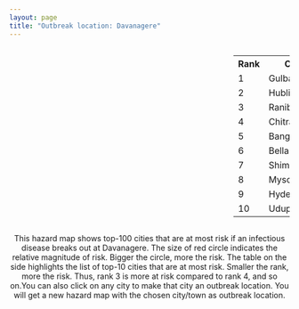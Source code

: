```yaml
---
layout: page
title: "Outbreak location: Davanagere"
---
```

<div style="width: 100%; overflow: auto;">
<div style="width: 75%; float: left;">
<div id="mapid">
<script src="https://buda-magenta.github.io/hazard_map/load_map.js"></script>

<script>
var marker_outbreak = L.marker([14.466127, 75.920636],{"autoPan": true}).addTo(map); marker_outbreak.bindTooltip("Davanagere").openTooltip();

var circle_1 = L.circle([17.166667, 77.083333], {"pane": "markerPane", "color": "red", "fill": true, "fillOpacity": 0.2, "fillRule": "evenodd", "lineCap": "round", "lineJoin": "round", "opacity": 1.0, "radius": 75936, "stroke": true, "weight": 3}).addTo(map);
circle_1.bindTooltip("Gulbarga<br>rank: 1<br>hazard index: 0.075936")
circle_1.bindPopup('<a href="https://buda-magenta.github.io/hazard_map/Gulbarga">Gulbarga</a>')

var circle_2 = L.circle([15.351838, 75.137985], {"pane": "markerPane", "color": "red", "fill": true, "fillOpacity": 0.2, "fillRule": "evenodd", "lineCap": "round", "lineJoin": "round", "opacity": 1.0, "radius": 74180, "stroke": true, "weight": 3}).addTo(map);
circle_2.bindTooltip("Hubli<br>rank: 2<br>hazard index: 0.074181")
circle_2.bindPopup('<a href="https://buda-magenta.github.io/hazard_map/Hubli">Hubli</a>')

var circle_3 = L.circle([14.625888, 75.635724], {"pane": "markerPane", "color": "red", "fill": true, "fillOpacity": 0.2, "fillRule": "evenodd", "lineCap": "round", "lineJoin": "round", "opacity": 1.0, "radius": 43784, "stroke": true, "weight": 3}).addTo(map);
circle_3.bindTooltip("Ranibennur<br>rank: 3<br>hazard index: 0.043785")
circle_3.bindPopup('<a href="https://buda-magenta.github.io/hazard_map/Ranibennur">Ranibennur</a>')

var circle_4 = L.circle([14.226644, 76.400512], {"pane": "markerPane", "color": "red", "fill": true, "fillOpacity": 0.2, "fillRule": "evenodd", "lineCap": "round", "lineJoin": "round", "opacity": 1.0, "radius": 29531, "stroke": true, "weight": 3}).addTo(map);
circle_4.bindTooltip("Chitradurga<br>rank: 4<br>hazard index: 0.029531")
circle_4.bindPopup('<a href="https://buda-magenta.github.io/hazard_map/Chitradurga">Chitradurga</a>')

var circle_5 = L.circle([12.979120, 77.591300], {"pane": "markerPane", "color": "red", "fill": true, "fillOpacity": 0.2, "fillRule": "evenodd", "lineCap": "round", "lineJoin": "round", "opacity": 1.0, "radius": 20482, "stroke": true, "weight": 3}).addTo(map);
circle_5.bindTooltip("Bangalore<br>rank: 5<br>hazard index: 0.020482")
circle_5.bindPopup('<a href="https://buda-magenta.github.io/hazard_map/Bangalore">Bangalore</a>')

var circle_6 = L.circle([15.143395, 76.919388], {"pane": "markerPane", "color": "red", "fill": true, "fillOpacity": 0.2, "fillRule": "evenodd", "lineCap": "round", "lineJoin": "round", "opacity": 1.0, "radius": 12653, "stroke": true, "weight": 3}).addTo(map);
circle_6.bindTooltip("Bellary<br>rank: 6<br>hazard index: 0.012654")
circle_6.bindPopup('<a href="https://buda-magenta.github.io/hazard_map/Bellary">Bellary</a>')

var circle_7 = L.circle([13.932609, 75.574978], {"pane": "markerPane", "color": "red", "fill": true, "fillOpacity": 0.2, "fillRule": "evenodd", "lineCap": "round", "lineJoin": "round", "opacity": 1.0, "radius": 12372, "stroke": true, "weight": 3}).addTo(map);
circle_7.bindTooltip("Shimoga<br>rank: 7<br>hazard index: 0.012372")
circle_7.bindPopup('<a href="https://buda-magenta.github.io/hazard_map/Shimoga">Shimoga</a>')

var circle_8 = L.circle([12.305183, 76.655361], {"pane": "markerPane", "color": "red", "fill": true, "fillOpacity": 0.2, "fillRule": "evenodd", "lineCap": "round", "lineJoin": "round", "opacity": 1.0, "radius": 9464, "stroke": true, "weight": 3}).addTo(map);
circle_8.bindTooltip("Mysore<br>rank: 8<br>hazard index: 0.009465")
circle_8.bindPopup('<a href="https://buda-magenta.github.io/hazard_map/Mysore">Mysore</a>')

var circle_9 = L.circle([17.388786, 78.461065], {"pane": "markerPane", "color": "red", "fill": true, "fillOpacity": 0.2, "fillRule": "evenodd", "lineCap": "round", "lineJoin": "round", "opacity": 1.0, "radius": 9399, "stroke": true, "weight": 3}).addTo(map);
circle_9.bindTooltip("Hyderabad<br>rank: 9<br>hazard index: 0.009399")
circle_9.bindPopup('<a href="https://buda-magenta.github.io/hazard_map/Hyderabad">Hyderabad</a>')

var circle_10 = L.circle([13.341917, 74.747323], {"pane": "markerPane", "color": "red", "fill": true, "fillOpacity": 0.2, "fillRule": "evenodd", "lineCap": "round", "lineJoin": "round", "opacity": 1.0, "radius": 9004, "stroke": true, "weight": 3}).addTo(map);
circle_10.bindTooltip("Udupi<br>rank: 10<br>hazard index: 0.009004")
circle_10.bindPopup('<a href="https://buda-magenta.github.io/hazard_map/Udupi">Udupi</a>')

var circle_11 = L.circle([15.426365, 75.630079], {"pane": "markerPane", "color": "red", "fill": true, "fillOpacity": 0.2, "fillRule": "evenodd", "lineCap": "round", "lineJoin": "round", "opacity": 1.0, "radius": 8674, "stroke": true, "weight": 3}).addTo(map);
circle_11.bindTooltip("Gadag<br>rank: 11<br>hazard index: 0.008675")
circle_11.bindPopup('<a href="https://buda-magenta.github.io/hazard_map/Gadag">Gadag</a>')

var circle_12 = L.circle([15.266493, 76.387230], {"pane": "markerPane", "color": "red", "fill": true, "fillOpacity": 0.2, "fillRule": "evenodd", "lineCap": "round", "lineJoin": "round", "opacity": 1.0, "radius": 7962, "stroke": true, "weight": 3}).addTo(map);
circle_12.bindTooltip("Hospet<br>rank: 12<br>hazard index: 0.007962")
circle_12.bindPopup('<a href="https://buda-magenta.github.io/hazard_map/Hospet">Hospet</a>')

var circle_13 = L.circle([18.793568, 80.815939], {"pane": "markerPane", "color": "red", "fill": true, "fillOpacity": 0.2, "fillRule": "evenodd", "lineCap": "round", "lineJoin": "round", "opacity": 1.0, "radius": 7931, "stroke": true, "weight": 3}).addTo(map);
circle_13.bindTooltip("Bijapur<br>rank: 13<br>hazard index: 0.007931")
circle_13.bindPopup('<a href="https://buda-magenta.github.io/hazard_map/Bijapur">Bijapur</a>')

var circle_14 = L.circle([12.869810, 74.843008], {"pane": "markerPane", "color": "red", "fill": true, "fillOpacity": 0.2, "fillRule": "evenodd", "lineCap": "round", "lineJoin": "round", "opacity": 1.0, "radius": 6114, "stroke": true, "weight": 3}).addTo(map);
circle_14.bindTooltip("Mangalore<br>rank: 14<br>hazard index: 0.006114")
circle_14.bindPopup('<a href="https://buda-magenta.github.io/hazard_map/Mangalore">Mangalore</a>')

var circle_15 = L.circle([17.849907, 75.276320], {"pane": "markerPane", "color": "red", "fill": true, "fillOpacity": 0.2, "fillRule": "evenodd", "lineCap": "round", "lineJoin": "round", "opacity": 1.0, "radius": 6028, "stroke": true, "weight": 3}).addTo(map);
circle_15.bindTooltip("Solapur<br>rank: 15<br>hazard index: 0.006028")
circle_15.bindPopup('<a href="https://buda-magenta.github.io/hazard_map/Solapur">Solapur</a>')

var circle_16 = L.circle([15.631900, 77.275900], {"pane": "markerPane", "color": "red", "fill": true, "fillOpacity": 0.2, "fillRule": "evenodd", "lineCap": "round", "lineJoin": "round", "opacity": 1.0, "radius": 5749, "stroke": true, "weight": 3}).addTo(map);
circle_16.bindTooltip("Adoni<br>rank: 16<br>hazard index: 0.005749")
circle_16.bindPopup('<a href="https://buda-magenta.github.io/hazard_map/Adoni">Adoni</a>')

var circle_17 = L.circle([15.857267, 74.506934], {"pane": "markerPane", "color": "red", "fill": true, "fillOpacity": 0.2, "fillRule": "evenodd", "lineCap": "round", "lineJoin": "round", "opacity": 1.0, "radius": 5039, "stroke": true, "weight": 3}).addTo(map);
circle_17.bindTooltip("Belgaum<br>rank: 17<br>hazard index: 0.005039")
circle_17.bindPopup('<a href="https://buda-magenta.github.io/hazard_map/Belgaum">Belgaum</a>')

var circle_18 = L.circle([16.185317, 75.696792], {"pane": "markerPane", "color": "red", "fill": true, "fillOpacity": 0.2, "fillRule": "evenodd", "lineCap": "round", "lineJoin": "round", "opacity": 1.0, "radius": 4948, "stroke": true, "weight": 3}).addTo(map);
circle_18.bindTooltip("Bagalkot<br>rank: 18<br>hazard index: 0.004949")
circle_18.bindPopup('<a href="https://buda-magenta.github.io/hazard_map/Bagalkot">Bagalkot</a>')

var circle_19 = L.circle([13.007082, 76.099270], {"pane": "markerPane", "color": "red", "fill": true, "fillOpacity": 0.2, "fillRule": "evenodd", "lineCap": "round", "lineJoin": "round", "opacity": 1.0, "radius": 4237, "stroke": true, "weight": 3}).addTo(map);
circle_19.bindTooltip("Hassan<br>rank: 19<br>hazard index: 0.004238")
circle_19.bindPopup('<a href="https://buda-magenta.github.io/hazard_map/Hassan">Hassan</a>')

var circle_20 = L.circle([13.318014, 75.773874], {"pane": "markerPane", "color": "red", "fill": true, "fillOpacity": 0.2, "fillRule": "evenodd", "lineCap": "round", "lineJoin": "round", "opacity": 1.0, "radius": 4227, "stroke": true, "weight": 3}).addTo(map);
circle_20.bindTooltip("Chikmagalur<br>rank: 20<br>hazard index: 0.004228")
circle_20.bindPopup('<a href="https://buda-magenta.github.io/hazard_map/Chikmagalur">Chikmagalur</a>')

var circle_21 = L.circle([15.119651, 77.455290], {"pane": "markerPane", "color": "red", "fill": true, "fillOpacity": 0.2, "fillRule": "evenodd", "lineCap": "round", "lineJoin": "round", "opacity": 1.0, "radius": 4213, "stroke": true, "weight": 3}).addTo(map);
circle_21.bindTooltip("Guntakal<br>rank: 21<br>hazard index: 0.004213")
circle_21.bindPopup('<a href="https://buda-magenta.github.io/hazard_map/Guntakal">Guntakal</a>')

var circle_22 = L.circle([13.340077, 77.100621], {"pane": "markerPane", "color": "red", "fill": true, "fillOpacity": 0.2, "fillRule": "evenodd", "lineCap": "round", "lineJoin": "round", "opacity": 1.0, "radius": 3822, "stroke": true, "weight": 3}).addTo(map);
circle_22.bindTooltip("Tumkur<br>rank: 22<br>hazard index: 0.003823")
circle_22.bindPopup('<a href="https://buda-magenta.github.io/hazard_map/Tumkur">Tumkur</a>')

var circle_23 = L.circle([15.431506, 76.532774], {"pane": "markerPane", "color": "red", "fill": true, "fillOpacity": 0.2, "fillRule": "evenodd", "lineCap": "round", "lineJoin": "round", "opacity": 1.0, "radius": 3026, "stroke": true, "weight": 3}).addTo(map);
circle_23.bindTooltip("Gangawati<br>rank: 23<br>hazard index: 0.003027")
circle_23.bindPopup('<a href="https://buda-magenta.github.io/hazard_map/Gangawati">Gangawati</a>')

var circle_24 = L.circle([16.850253, 74.594888], {"pane": "markerPane", "color": "red", "fill": true, "fillOpacity": 0.2, "fillRule": "evenodd", "lineCap": "round", "lineJoin": "round", "opacity": 1.0, "radius": 3023, "stroke": true, "weight": 3}).addTo(map);
circle_24.bindTooltip("Sangli<br>rank: 24<br>hazard index: 0.003023")
circle_24.bindPopup('<a href="https://buda-magenta.github.io/hazard_map/Sangli">Sangli</a>')

var circle_25 = L.circle([15.398403, 73.812918], {"pane": "markerPane", "color": "red", "fill": true, "fillOpacity": 0.2, "fillRule": "evenodd", "lineCap": "round", "lineJoin": "round", "opacity": 1.0, "radius": 2442, "stroke": true, "weight": 3}).addTo(map);
circle_25.bindTooltip("Vasco Da Gama<br>rank: 25<br>hazard index: 0.002442")
circle_25.bindPopup('<a href="https://buda-magenta.github.io/hazard_map/Vasco_Da_Gama">Vasco Da Gama</a>')

var circle_26 = L.circle([18.351469, 76.755121], {"pane": "markerPane", "color": "red", "fill": true, "fillOpacity": 0.2, "fillRule": "evenodd", "lineCap": "round", "lineJoin": "round", "opacity": 1.0, "radius": 2109, "stroke": true, "weight": 3}).addTo(map);
circle_26.bindTooltip("Latur<br>rank: 26<br>hazard index: 0.002109")
circle_26.bindPopup('<a href="https://buda-magenta.github.io/hazard_map/Latur">Latur</a>')

var circle_27 = L.circle([16.702841, 74.240533], {"pane": "markerPane", "color": "red", "fill": true, "fillOpacity": 0.2, "fillRule": "evenodd", "lineCap": "round", "lineJoin": "round", "opacity": 1.0, "radius": 2099, "stroke": true, "weight": 3}).addTo(map);
circle_27.bindTooltip("Kolhapur<br>rank: 27<br>hazard index: 0.002100")
circle_27.bindPopup('<a href="https://buda-magenta.github.io/hazard_map/Kolhapur">Kolhapur</a>')

var circle_28 = L.circle([14.654623, 77.556260], {"pane": "markerPane", "color": "red", "fill": true, "fillOpacity": 0.2, "fillRule": "evenodd", "lineCap": "round", "lineJoin": "round", "opacity": 1.0, "radius": 1971, "stroke": true, "weight": 3}).addTo(map);
circle_28.bindTooltip("Anantapur<br>rank: 28<br>hazard index: 0.001972")
circle_28.bindPopup('<a href="https://buda-magenta.github.io/hazard_map/Anantapur">Anantapur</a>')

var circle_29 = L.circle([19.075990, 72.877393], {"pane": "markerPane", "color": "red", "fill": true, "fillOpacity": 0.2, "fillRule": "evenodd", "lineCap": "round", "lineJoin": "round", "opacity": 1.0, "radius": 1736, "stroke": true, "weight": 3}).addTo(map);
circle_29.bindTooltip("Mumbai<br>rank: 29<br>hazard index: 0.001736")
circle_29.bindPopup('<a href="https://buda-magenta.github.io/hazard_map/Mumbai">Mumbai</a>')

var circle_30 = L.circle([13.826383, 77.493772], {"pane": "markerPane", "color": "red", "fill": true, "fillOpacity": 0.2, "fillRule": "evenodd", "lineCap": "round", "lineJoin": "round", "opacity": 1.0, "radius": 1297, "stroke": true, "weight": 3}).addTo(map);
circle_30.bindTooltip("Hindupur<br>rank: 30<br>hazard index: 0.001298")
circle_30.bindPopup('<a href="https://buda-magenta.github.io/hazard_map/Hindupur">Hindupur</a>')

var circle_31 = L.circle([14.422347, 77.720069], {"pane": "markerPane", "color": "red", "fill": true, "fillOpacity": 0.2, "fillRule": "evenodd", "lineCap": "round", "lineJoin": "round", "opacity": 1.0, "radius": 1134, "stroke": true, "weight": 3}).addTo(map);
circle_31.bindTooltip("Dharmavaram<br>rank: 31<br>hazard index: 0.001135")
circle_31.bindPopup('<a href="https://buda-magenta.github.io/hazard_map/Dharmavaram">Dharmavaram</a>')

var circle_32 = L.circle([16.695935, 74.455575], {"pane": "markerPane", "color": "red", "fill": true, "fillOpacity": 0.2, "fillRule": "evenodd", "lineCap": "round", "lineJoin": "round", "opacity": 1.0, "radius": 1024, "stroke": true, "weight": 3}).addTo(map);
circle_32.bindTooltip("Ichalkaranji<br>rank: 32<br>hazard index: 0.001024")
circle_32.bindPopup('<a href="https://buda-magenta.github.io/hazard_map/Ichalkaranji">Ichalkaranji</a>')

var circle_33 = L.circle([17.980609, 79.598212], {"pane": "markerPane", "color": "red", "fill": true, "fillOpacity": 0.2, "fillRule": "evenodd", "lineCap": "round", "lineJoin": "round", "opacity": 1.0, "radius": 497, "stroke": true, "weight": 3}).addTo(map);
circle_33.bindTooltip("Warangal<br>rank: 33<br>hazard index: 0.000497")
circle_33.bindPopup('<a href="https://buda-magenta.github.io/hazard_map/Warangal">Warangal</a>')

var circle_34 = L.circle([18.169844, 76.117963], {"pane": "markerPane", "color": "red", "fill": true, "fillOpacity": 0.2, "fillRule": "evenodd", "lineCap": "round", "lineJoin": "round", "opacity": 1.0, "radius": 432, "stroke": true, "weight": 3}).addTo(map);
circle_34.bindTooltip("Osmanabad<br>rank: 34<br>hazard index: 0.000432")
circle_34.bindPopup('<a href="https://buda-magenta.github.io/hazard_map/Osmanabad">Osmanabad</a>')

var circle_35 = L.circle([13.083694, 80.270186], {"pane": "markerPane", "color": "red", "fill": true, "fillOpacity": 0.2, "fillRule": "evenodd", "lineCap": "round", "lineJoin": "round", "opacity": 1.0, "radius": 429, "stroke": true, "weight": 3}).addTo(map);
circle_35.bindTooltip("Chennai<br>rank: 35<br>hazard index: 0.000430")
circle_35.bindPopup('<a href="https://buda-magenta.github.io/hazard_map/Chennai">Chennai</a>')

var circle_36 = L.circle([28.651718, 77.221939], {"pane": "markerPane", "color": "red", "fill": true, "fillOpacity": 0.2, "fillRule": "evenodd", "lineCap": "round", "lineJoin": "round", "opacity": 1.0, "radius": 418, "stroke": true, "weight": 3}).addTo(map);
circle_36.bindTooltip("Delhi<br>rank: 36<br>hazard index: 0.000418")
circle_36.bindPopup('<a href="https://buda-magenta.github.io/hazard_map/Delhi">Delhi</a>')

var circle_37 = L.circle([18.521428, 73.854454], {"pane": "markerPane", "color": "red", "fill": true, "fillOpacity": 0.2, "fillRule": "evenodd", "lineCap": "round", "lineJoin": "round", "opacity": 1.0, "radius": 415, "stroke": true, "weight": 3}).addTo(map);
circle_37.bindTooltip("Pune<br>rank: 37<br>hazard index: 0.000416")
circle_37.bindPopup('<a href="https://buda-magenta.github.io/hazard_map/Pune">Pune</a>')

var circle_38 = L.circle([20.166670, 79.172114], {"pane": "markerPane", "color": "red", "fill": true, "fillOpacity": 0.2, "fillRule": "evenodd", "lineCap": "round", "lineJoin": "round", "opacity": 1.0, "radius": 353, "stroke": true, "weight": 3}).addTo(map);
circle_38.bindTooltip("Bhadravati<br>rank: 38<br>hazard index: 0.000353")
circle_38.bindPopup('<a href="https://buda-magenta.github.io/hazard_map/Bhadravati">Bhadravati</a>')

var circle_39 = L.circle([11.664300, 78.146000], {"pane": "markerPane", "color": "red", "fill": true, "fillOpacity": 0.2, "fillRule": "evenodd", "lineCap": "round", "lineJoin": "round", "opacity": 1.0, "radius": 322, "stroke": true, "weight": 3}).addTo(map);
circle_39.bindTooltip("Salem<br>rank: 39<br>hazard index: 0.000323")
circle_39.bindPopup('<a href="https://buda-magenta.github.io/hazard_map/Salem">Salem</a>')

var circle_40 = L.circle([17.910400, 77.519900], {"pane": "markerPane", "color": "red", "fill": true, "fillOpacity": 0.2, "fillRule": "evenodd", "lineCap": "round", "lineJoin": "round", "opacity": 1.0, "radius": 317, "stroke": true, "weight": 3}).addTo(map);
circle_40.bindTooltip("Bidar<br>rank: 40<br>hazard index: 0.000318")
circle_40.bindPopup('<a href="https://buda-magenta.github.io/hazard_map/Bidar">Bidar</a>')

var circle_41 = L.circle([18.182992, 75.743925], {"pane": "markerPane", "color": "red", "fill": true, "fillOpacity": 0.2, "fillRule": "evenodd", "lineCap": "round", "lineJoin": "round", "opacity": 1.0, "radius": 298, "stroke": true, "weight": 3}).addTo(map);
circle_41.bindTooltip("Barshi<br>rank: 41<br>hazard index: 0.000298")
circle_41.bindPopup('<a href="https://buda-magenta.github.io/hazard_map/Barshi">Barshi</a>')

var circle_42 = L.circle([14.475294, 78.821686], {"pane": "markerPane", "color": "red", "fill": true, "fillOpacity": 0.2, "fillRule": "evenodd", "lineCap": "round", "lineJoin": "round", "opacity": 1.0, "radius": 291, "stroke": true, "weight": 3}).addTo(map);
circle_42.bindTooltip("Kadapa<br>rank: 42<br>hazard index: 0.000291")
circle_42.bindPopup('<a href="https://buda-magenta.github.io/hazard_map/Kadapa">Kadapa</a>')

var circle_43 = L.circle([11.258608, 75.778874], {"pane": "markerPane", "color": "red", "fill": true, "fillOpacity": 0.2, "fillRule": "evenodd", "lineCap": "round", "lineJoin": "round", "opacity": 1.0, "radius": 277, "stroke": true, "weight": 3}).addTo(map);
circle_43.bindTooltip("Kozhikode<br>rank: 43<br>hazard index: 0.000278")
circle_43.bindPopup('<a href="https://buda-magenta.github.io/hazard_map/Kozhikode">Kozhikode</a>')

var circle_44 = L.circle([16.083333, 77.166667], {"pane": "markerPane", "color": "red", "fill": true, "fillOpacity": 0.2, "fillRule": "evenodd", "lineCap": "round", "lineJoin": "round", "opacity": 1.0, "radius": 265, "stroke": true, "weight": 3}).addTo(map);
circle_44.bindTooltip("Raichur<br>rank: 44<br>hazard index: 0.000266")
circle_44.bindPopup('<a href="https://buda-magenta.github.io/hazard_map/Raichur">Raichur</a>')

var circle_45 = L.circle([12.955100, 78.269900], {"pane": "markerPane", "color": "red", "fill": true, "fillOpacity": 0.2, "fillRule": "evenodd", "lineCap": "round", "lineJoin": "round", "opacity": 1.0, "radius": 260, "stroke": true, "weight": 3}).addTo(map);
circle_45.bindTooltip("Robertson Pet<br>rank: 45<br>hazard index: 0.000260")
circle_45.bindPopup('<a href="https://buda-magenta.github.io/hazard_map/Robertson_Pet">Robertson Pet</a>')

var circle_46 = L.circle([16.743454, 77.992319], {"pane": "markerPane", "color": "red", "fill": true, "fillOpacity": 0.2, "fillRule": "evenodd", "lineCap": "round", "lineJoin": "round", "opacity": 1.0, "radius": 250, "stroke": true, "weight": 3}).addTo(map);
circle_46.bindTooltip("Mahbubnagar<br>rank: 46<br>hazard index: 0.000251")
circle_46.bindPopup('<a href="https://buda-magenta.github.io/hazard_map/Mahbubnagar">Mahbubnagar</a>')

var circle_47 = L.circle([19.194329, 72.970178], {"pane": "markerPane", "color": "red", "fill": true, "fillOpacity": 0.2, "fillRule": "evenodd", "lineCap": "round", "lineJoin": "round", "opacity": 1.0, "radius": 240, "stroke": true, "weight": 3}).addTo(map);
circle_47.bindTooltip("Thane<br>rank: 47<br>hazard index: 0.000241")
circle_47.bindPopup('<a href="https://buda-magenta.github.io/hazard_map/Thane">Thane</a>')

var circle_48 = L.circle([15.830925, 78.042537], {"pane": "markerPane", "color": "red", "fill": true, "fillOpacity": 0.2, "fillRule": "evenodd", "lineCap": "round", "lineJoin": "round", "opacity": 1.0, "radius": 232, "stroke": true, "weight": 3}).addTo(map);
circle_48.bindTooltip("Kurnool<br>rank: 48<br>hazard index: 0.000232")
circle_48.bindPopup('<a href="https://buda-magenta.github.io/hazard_map/Kurnool">Kurnool</a>')

var circle_49 = L.circle([22.541418, 88.357691], {"pane": "markerPane", "color": "red", "fill": true, "fillOpacity": 0.2, "fillRule": "evenodd", "lineCap": "round", "lineJoin": "round", "opacity": 1.0, "radius": 207, "stroke": true, "weight": 3}).addTo(map);
circle_49.bindTooltip("Kolkata<br>rank: 49<br>hazard index: 0.000208")
circle_49.bindPopup('<a href="https://buda-magenta.github.io/hazard_map/Kolkata">Kolkata</a>')

var circle_50 = L.circle([8.576971, 77.050125], {"pane": "markerPane", "color": "red", "fill": true, "fillOpacity": 0.2, "fillRule": "evenodd", "lineCap": "round", "lineJoin": "round", "opacity": 1.0, "radius": 206, "stroke": true, "weight": 3}).addTo(map);
circle_50.bindTooltip("Thiruvananthapuram<br>rank: 50<br>hazard index: 0.000207")
circle_50.bindPopup('<a href="https://buda-magenta.github.io/hazard_map/Thiruvananthapuram">Thiruvananthapuram</a>')

var circle_51 = L.circle([21.170200, 72.831100], {"pane": "markerPane", "color": "red", "fill": true, "fillOpacity": 0.2, "fillRule": "evenodd", "lineCap": "round", "lineJoin": "round", "opacity": 1.0, "radius": 193, "stroke": true, "weight": 3}).addTo(map);
circle_51.bindTooltip("Surat<br>rank: 51<br>hazard index: 0.000193")
circle_51.bindPopup('<a href="https://buda-magenta.github.io/hazard_map/Surat">Surat</a>')

var circle_52 = L.circle([23.021624, 72.579707], {"pane": "markerPane", "color": "red", "fill": true, "fillOpacity": 0.2, "fillRule": "evenodd", "lineCap": "round", "lineJoin": "round", "opacity": 1.0, "radius": 181, "stroke": true, "weight": 3}).addTo(map);
circle_52.bindTooltip("Ahmedabad<br>rank: 52<br>hazard index: 0.000181")
circle_52.bindPopup('<a href="https://buda-magenta.github.io/hazard_map/Ahmedabad">Ahmedabad</a>')

var circle_53 = L.circle([12.732884, 77.830948], {"pane": "markerPane", "color": "red", "fill": true, "fillOpacity": 0.2, "fillRule": "evenodd", "lineCap": "round", "lineJoin": "round", "opacity": 1.0, "radius": 174, "stroke": true, "weight": 3}).addTo(map);
circle_53.bindTooltip("Hosur<br>rank: 53<br>hazard index: 0.000175")
circle_53.bindPopup('<a href="https://buda-magenta.github.io/hazard_map/Hosur">Hosur</a>')

var circle_54 = L.circle([16.508759, 80.618510], {"pane": "markerPane", "color": "red", "fill": true, "fillOpacity": 0.2, "fillRule": "evenodd", "lineCap": "round", "lineJoin": "round", "opacity": 1.0, "radius": 166, "stroke": true, "weight": 3}).addTo(map);
circle_54.bindTooltip("Vijayawada<br>rank: 54<br>hazard index: 0.000167")
circle_54.bindPopup('<a href="https://buda-magenta.github.io/hazard_map/Vijayawada">Vijayawada</a>')

var circle_55 = L.circle([18.437436, 77.110521], {"pane": "markerPane", "color": "red", "fill": true, "fillOpacity": 0.2, "fillRule": "evenodd", "lineCap": "round", "lineJoin": "round", "opacity": 1.0, "radius": 163, "stroke": true, "weight": 3}).addTo(map);
circle_55.bindTooltip("Udgir<br>rank: 55<br>hazard index: 0.000164")
circle_55.bindPopup('<a href="https://buda-magenta.github.io/hazard_map/Udgir">Udgir</a>')

var circle_56 = L.circle([19.087076, 82.023572], {"pane": "markerPane", "color": "red", "fill": true, "fillOpacity": 0.2, "fillRule": "evenodd", "lineCap": "round", "lineJoin": "round", "opacity": 1.0, "radius": 159, "stroke": true, "weight": 3}).addTo(map);
circle_56.bindTooltip("Jagdalpur<br>rank: 56<br>hazard index: 0.000159")
circle_56.bindPopup('<a href="https://buda-magenta.github.io/hazard_map/Jagdalpur">Jagdalpur</a>')

var circle_57 = L.circle([26.055318, 82.993139], {"pane": "markerPane", "color": "red", "fill": true, "fillOpacity": 0.2, "fillRule": "evenodd", "lineCap": "round", "lineJoin": "round", "opacity": 1.0, "radius": 157, "stroke": true, "weight": 3}).addTo(map);
circle_57.bindTooltip("Nizamabad<br>rank: 57<br>hazard index: 0.000157")
circle_57.bindPopup('<a href="https://buda-magenta.github.io/hazard_map/Nizamabad">Nizamabad</a>')

var circle_58 = L.circle([11.876225, 75.373804], {"pane": "markerPane", "color": "red", "fill": true, "fillOpacity": 0.2, "fillRule": "evenodd", "lineCap": "round", "lineJoin": "round", "opacity": 1.0, "radius": 143, "stroke": true, "weight": 3}).addTo(map);
circle_58.bindTooltip("Kannur<br>rank: 58<br>hazard index: 0.000144")
circle_58.bindPopup('<a href="https://buda-magenta.github.io/hazard_map/Kannur">Kannur</a>')

var circle_59 = L.circle([12.523889, 76.896196], {"pane": "markerPane", "color": "red", "fill": true, "fillOpacity": 0.2, "fillRule": "evenodd", "lineCap": "round", "lineJoin": "round", "opacity": 1.0, "radius": 143, "stroke": true, "weight": 3}).addTo(map);
circle_59.bindTooltip("Mandya<br>rank: 59<br>hazard index: 0.000143")
circle_59.bindPopup('<a href="https://buda-magenta.github.io/hazard_map/Mandya">Mandya</a>')

var circle_60 = L.circle([13.137000, 78.133961], {"pane": "markerPane", "color": "red", "fill": true, "fillOpacity": 0.2, "fillRule": "evenodd", "lineCap": "round", "lineJoin": "round", "opacity": 1.0, "radius": 134, "stroke": true, "weight": 3}).addTo(map);
circle_60.bindTooltip("Kolar<br>rank: 60<br>hazard index: 0.000134")
circle_60.bindPopup('<a href="https://buda-magenta.github.io/hazard_map/Kolar">Kolar</a>')

var circle_61 = L.circle([14.906956, 78.009707], {"pane": "markerPane", "color": "red", "fill": true, "fillOpacity": 0.2, "fillRule": "evenodd", "lineCap": "round", "lineJoin": "round", "opacity": 1.0, "radius": 132, "stroke": true, "weight": 3}).addTo(map);
circle_61.bindTooltip("Tadipatri<br>rank: 61<br>hazard index: 0.000132")
circle_61.bindPopup('<a href="https://buda-magenta.github.io/hazard_map/Tadipatri">Tadipatri</a>')

var circle_62 = L.circle([17.723128, 83.301284], {"pane": "markerPane", "color": "red", "fill": true, "fillOpacity": 0.2, "fillRule": "evenodd", "lineCap": "round", "lineJoin": "round", "opacity": 1.0, "radius": 128, "stroke": true, "weight": 3}).addTo(map);
circle_62.bindTooltip("Visakhapatnam<br>rank: 62<br>hazard index: 0.000129")
circle_62.bindPopup('<a href="https://buda-magenta.github.io/hazard_map/Visakhapatnam">Visakhapatnam</a>')

var circle_63 = L.circle([19.169335, 77.311013], {"pane": "markerPane", "color": "red", "fill": true, "fillOpacity": 0.2, "fillRule": "evenodd", "lineCap": "round", "lineJoin": "round", "opacity": 1.0, "radius": 117, "stroke": true, "weight": 3}).addTo(map);
circle_63.bindTooltip("Nanded Waghala<br>rank: 63<br>hazard index: 0.000118")
circle_63.bindPopup('<a href="https://buda-magenta.github.io/hazard_map/Nanded_Waghala">Nanded Waghala</a>')

var circle_64 = L.circle([13.631637, 79.423171], {"pane": "markerPane", "color": "red", "fill": true, "fillOpacity": 0.2, "fillRule": "evenodd", "lineCap": "round", "lineJoin": "round", "opacity": 1.0, "radius": 116, "stroke": true, "weight": 3}).addTo(map);
circle_64.bindTooltip("Tirupati<br>rank: 64<br>hazard index: 0.000117")
circle_64.bindPopup('<a href="https://buda-magenta.github.io/hazard_map/Tirupati">Tirupati</a>')

var circle_65 = L.circle([18.761516, 79.478785], {"pane": "markerPane", "color": "red", "fill": true, "fillOpacity": 0.2, "fillRule": "evenodd", "lineCap": "round", "lineJoin": "round", "opacity": 1.0, "radius": 114, "stroke": true, "weight": 3}).addTo(map);
circle_65.bindTooltip("Ramagundam<br>rank: 65<br>hazard index: 0.000114")
circle_65.bindPopup('<a href="https://buda-magenta.github.io/hazard_map/Ramagundam">Ramagundam</a>')

var circle_66 = L.circle([11.001812, 76.962843], {"pane": "markerPane", "color": "red", "fill": true, "fillOpacity": 0.2, "fillRule": "evenodd", "lineCap": "round", "lineJoin": "round", "opacity": 1.0, "radius": 113, "stroke": true, "weight": 3}).addTo(map);
circle_66.bindTooltip("Coimbatore<br>rank: 66<br>hazard index: 0.000113")
circle_66.bindPopup('<a href="https://buda-magenta.github.io/hazard_map/Coimbatore">Coimbatore</a>')

var circle_67 = L.circle([18.627929, 73.800983], {"pane": "markerPane", "color": "red", "fill": true, "fillOpacity": 0.2, "fillRule": "evenodd", "lineCap": "round", "lineJoin": "round", "opacity": 1.0, "radius": 108, "stroke": true, "weight": 3}).addTo(map);
circle_67.bindTooltip("Pimpri Chinchwad<br>rank: 67<br>hazard index: 0.000108")
circle_67.bindPopup('<a href="https://buda-magenta.github.io/hazard_map/Pimpri_Chinchwad">Pimpri Chinchwad</a>')

var circle_68 = L.circle([16.291519, 80.454159], {"pane": "markerPane", "color": "red", "fill": true, "fillOpacity": 0.2, "fillRule": "evenodd", "lineCap": "round", "lineJoin": "round", "opacity": 1.0, "radius": 107, "stroke": true, "weight": 3}).addTo(map);
circle_68.bindTooltip("Guntur<br>rank: 68<br>hazard index: 0.000108")
circle_68.bindPopup('<a href="https://buda-magenta.github.io/hazard_map/Guntur">Guntur</a>')

var circle_69 = L.circle([10.525626, 76.213254], {"pane": "markerPane", "color": "red", "fill": true, "fillOpacity": 0.2, "fillRule": "evenodd", "lineCap": "round", "lineJoin": "round", "opacity": 1.0, "radius": 106, "stroke": true, "weight": 3}).addTo(map);
circle_69.bindTooltip("Thrissur<br>rank: 69<br>hazard index: 0.000107")
circle_69.bindPopup('<a href="https://buda-magenta.github.io/hazard_map/Thrissur">Thrissur</a>')

var circle_70 = L.circle([9.931308, 76.267414], {"pane": "markerPane", "color": "red", "fill": true, "fillOpacity": 0.2, "fillRule": "evenodd", "lineCap": "round", "lineJoin": "round", "opacity": 1.0, "radius": 95, "stroke": true, "weight": 3}).addTo(map);
circle_70.bindTooltip("Kochi<br>rank: 70<br>hazard index: 0.000096")
circle_70.bindPopup('<a href="https://buda-magenta.github.io/hazard_map/Kochi">Kochi</a>')

var circle_71 = L.circle([8.887951, 76.595501], {"pane": "markerPane", "color": "red", "fill": true, "fillOpacity": 0.2, "fillRule": "evenodd", "lineCap": "round", "lineJoin": "round", "opacity": 1.0, "radius": 95, "stroke": true, "weight": 3}).addTo(map);
circle_71.bindTooltip("Kollam<br>rank: 71<br>hazard index: 0.000096")
circle_71.bindPopup('<a href="https://buda-magenta.github.io/hazard_map/Kollam">Kollam</a>')

var circle_72 = L.circle([15.475377, 78.478558], {"pane": "markerPane", "color": "red", "fill": true, "fillOpacity": 0.2, "fillRule": "evenodd", "lineCap": "round", "lineJoin": "round", "opacity": 1.0, "radius": 94, "stroke": true, "weight": 3}).addTo(map);
circle_72.bindTooltip("Nandyal<br>rank: 72<br>hazard index: 0.000094")
circle_72.bindPopup('<a href="https://buda-magenta.github.io/hazard_map/Nandyal">Nandyal</a>')

var circle_73 = L.circle([20.266777, 85.843559], {"pane": "markerPane", "color": "red", "fill": true, "fillOpacity": 0.2, "fillRule": "evenodd", "lineCap": "round", "lineJoin": "round", "opacity": 1.0, "radius": 81, "stroke": true, "weight": 3}).addTo(map);
circle_73.bindTooltip("Bhubaneswar<br>rank: 73<br>hazard index: 0.000082")
circle_73.bindPopup('<a href="https://buda-magenta.github.io/hazard_map/Bhubaneswar">Bhubaneswar</a>')

var circle_74 = L.circle([22.297314, 73.194257], {"pane": "markerPane", "color": "red", "fill": true, "fillOpacity": 0.2, "fillRule": "evenodd", "lineCap": "round", "lineJoin": "round", "opacity": 1.0, "radius": 72, "stroke": true, "weight": 3}).addTo(map);
circle_74.bindTooltip("Vadodara<br>rank: 74<br>hazard index: 0.000072")
circle_74.bindPopup('<a href="https://buda-magenta.github.io/hazard_map/Vadodara">Vadodara</a>')

var circle_75 = L.circle([14.752266, 78.548552], {"pane": "markerPane", "color": "red", "fill": true, "fillOpacity": 0.2, "fillRule": "evenodd", "lineCap": "round", "lineJoin": "round", "opacity": 1.0, "radius": 69, "stroke": true, "weight": 3}).addTo(map);
circle_75.bindTooltip("Proddatur<br>rank: 75<br>hazard index: 0.000069")
circle_75.bindPopup('<a href="https://buda-magenta.github.io/hazard_map/Proddatur">Proddatur</a>')

var circle_76 = L.circle([25.531031, 78.652689], {"pane": "markerPane", "color": "red", "fill": true, "fillOpacity": 0.2, "fillRule": "evenodd", "lineCap": "round", "lineJoin": "round", "opacity": 1.0, "radius": 59, "stroke": true, "weight": 3}).addTo(map);
circle_76.bindTooltip("Jhansi<br>rank: 76<br>hazard index: 0.000060")
circle_76.bindPopup('<a href="https://buda-magenta.github.io/hazard_map/Jhansi">Jhansi</a>')

var circle_77 = L.circle([18.434644, 79.132265], {"pane": "markerPane", "color": "red", "fill": true, "fillOpacity": 0.2, "fillRule": "evenodd", "lineCap": "round", "lineJoin": "round", "opacity": 1.0, "radius": 59, "stroke": true, "weight": 3}).addTo(map);
circle_77.bindTooltip("Karimnagar<br>rank: 77<br>hazard index: 0.000060")
circle_77.bindPopup('<a href="https://buda-magenta.github.io/hazard_map/Karimnagar">Karimnagar</a>')

var circle_78 = L.circle([20.843512, 75.525927], {"pane": "markerPane", "color": "red", "fill": true, "fillOpacity": 0.2, "fillRule": "evenodd", "lineCap": "round", "lineJoin": "round", "opacity": 1.0, "radius": 56, "stroke": true, "weight": 3}).addTo(map);
circle_78.bindTooltip("Jalgaon<br>rank: 78<br>hazard index: 0.000056")
circle_78.bindPopup('<a href="https://buda-magenta.github.io/hazard_map/Jalgaon">Jalgaon</a>')

var circle_79 = L.circle([21.149813, 79.082056], {"pane": "markerPane", "color": "red", "fill": true, "fillOpacity": 0.2, "fillRule": "evenodd", "lineCap": "round", "lineJoin": "round", "opacity": 1.0, "radius": 54, "stroke": true, "weight": 3}).addTo(map);
circle_79.bindTooltip("Nagpur<br>rank: 79<br>hazard index: 0.000054")
circle_79.bindPopup('<a href="https://buda-magenta.github.io/hazard_map/Nagpur">Nagpur</a>')

var circle_80 = L.circle([19.439885, 72.880383], {"pane": "markerPane", "color": "red", "fill": true, "fillOpacity": 0.2, "fillRule": "evenodd", "lineCap": "round", "lineJoin": "round", "opacity": 1.0, "radius": 52, "stroke": true, "weight": 3}).addTo(map);
circle_80.bindTooltip("Vasai<br>rank: 80<br>hazard index: 0.000053")
circle_80.bindPopup('<a href="https://buda-magenta.github.io/hazard_map/Vasai">Vasai</a>')

var circle_81 = L.circle([9.926115, 78.114098], {"pane": "markerPane", "color": "red", "fill": true, "fillOpacity": 0.2, "fillRule": "evenodd", "lineCap": "round", "lineJoin": "round", "opacity": 1.0, "radius": 52, "stroke": true, "weight": 3}).addTo(map);
circle_81.bindTooltip("Madurai<br>rank: 81<br>hazard index: 0.000053")
circle_81.bindPopup('<a href="https://buda-magenta.github.io/hazard_map/Madurai">Madurai</a>')

var circle_82 = L.circle([16.857964, 79.217494], {"pane": "markerPane", "color": "red", "fill": true, "fillOpacity": 0.2, "fillRule": "evenodd", "lineCap": "round", "lineJoin": "round", "opacity": 1.0, "radius": 50, "stroke": true, "weight": 3}).addTo(map);
circle_82.bindTooltip("Nalgonda<br>rank: 82<br>hazard index: 0.000051")
circle_82.bindPopup('<a href="https://buda-magenta.github.io/hazard_map/Nalgonda">Nalgonda</a>')

var circle_83 = L.circle([11.369204, 77.676627], {"pane": "markerPane", "color": "red", "fill": true, "fillOpacity": 0.2, "fillRule": "evenodd", "lineCap": "round", "lineJoin": "round", "opacity": 1.0, "radius": 50, "stroke": true, "weight": 3}).addTo(map);
circle_83.bindTooltip("Erode<br>rank: 83<br>hazard index: 0.000051")
circle_83.bindPopup('<a href="https://buda-magenta.github.io/hazard_map/Erode">Erode</a>')

var circle_84 = L.circle([19.290314, 76.602903], {"pane": "markerPane", "color": "red", "fill": true, "fillOpacity": 0.2, "fillRule": "evenodd", "lineCap": "round", "lineJoin": "round", "opacity": 1.0, "radius": 49, "stroke": true, "weight": 3}).addTo(map);
circle_84.bindTooltip("Parbhani<br>rank: 84<br>hazard index: 0.000050")
circle_84.bindPopup('<a href="https://buda-magenta.github.io/hazard_map/Parbhani">Parbhani</a>')

var circle_85 = L.circle([26.838100, 80.934600], {"pane": "markerPane", "color": "red", "fill": true, "fillOpacity": 0.2, "fillRule": "evenodd", "lineCap": "round", "lineJoin": "round", "opacity": 1.0, "radius": 49, "stroke": true, "weight": 3}).addTo(map);
circle_85.bindTooltip("Lucknow<br>rank: 85<br>hazard index: 0.000049")
circle_85.bindPopup('<a href="https://buda-magenta.github.io/hazard_map/Lucknow">Lucknow</a>')

var circle_86 = L.circle([26.915458, 75.818982], {"pane": "markerPane", "color": "red", "fill": true, "fillOpacity": 0.2, "fillRule": "evenodd", "lineCap": "round", "lineJoin": "round", "opacity": 1.0, "radius": 47, "stroke": true, "weight": 3}).addTo(map);
circle_86.bindTooltip("Jaipur<br>rank: 86<br>hazard index: 0.000048")
circle_86.bindPopup('<a href="https://buda-magenta.github.io/hazard_map/Jaipur">Jaipur</a>')

var circle_87 = L.circle([13.160105, 79.155551], {"pane": "markerPane", "color": "red", "fill": true, "fillOpacity": 0.2, "fillRule": "evenodd", "lineCap": "round", "lineJoin": "round", "opacity": 1.0, "radius": 45, "stroke": true, "weight": 3}).addTo(map);
circle_87.bindTooltip("Chittoor<br>rank: 87<br>hazard index: 0.000046")
circle_87.bindPopup('<a href="https://buda-magenta.github.io/hazard_map/Chittoor">Chittoor</a>')

var circle_88 = L.circle([26.180598, 91.753943], {"pane": "markerPane", "color": "red", "fill": true, "fillOpacity": 0.2, "fillRule": "evenodd", "lineCap": "round", "lineJoin": "round", "opacity": 1.0, "radius": 43, "stroke": true, "weight": 3}).addTo(map);
circle_88.bindTooltip("Guwahati<br>rank: 88<br>hazard index: 0.000044")
circle_88.bindPopup('<a href="https://buda-magenta.github.io/hazard_map/Guwahati">Guwahati</a>')

var circle_89 = L.circle([25.609324, 85.123525], {"pane": "markerPane", "color": "red", "fill": true, "fillOpacity": 0.2, "fillRule": "evenodd", "lineCap": "round", "lineJoin": "round", "opacity": 1.0, "radius": 43, "stroke": true, "weight": 3}).addTo(map);
circle_89.bindTooltip("Patna<br>rank: 89<br>hazard index: 0.000043")
circle_89.bindPopup('<a href="https://buda-magenta.github.io/hazard_map/Patna">Patna</a>')

var circle_90 = L.circle([11.101781, 77.345192], {"pane": "markerPane", "color": "red", "fill": true, "fillOpacity": 0.2, "fillRule": "evenodd", "lineCap": "round", "lineJoin": "round", "opacity": 1.0, "radius": 43, "stroke": true, "weight": 3}).addTo(map);
circle_90.bindTooltip("Tiruppur<br>rank: 90<br>hazard index: 0.000043")
circle_90.bindPopup('<a href="https://buda-magenta.github.io/hazard_map/Tiruppur">Tiruppur</a>')

var circle_91 = L.circle([17.500000, 80.333333], {"pane": "markerPane", "color": "red", "fill": true, "fillOpacity": 0.2, "fillRule": "evenodd", "lineCap": "round", "lineJoin": "round", "opacity": 1.0, "radius": 42, "stroke": true, "weight": 3}).addTo(map);
circle_91.bindTooltip("Khammam<br>rank: 91<br>hazard index: 0.000043")
circle_91.bindPopup('<a href="https://buda-magenta.github.io/hazard_map/Khammam">Khammam</a>')

var circle_92 = L.circle([12.794811, 79.000641], {"pane": "markerPane", "color": "red", "fill": true, "fillOpacity": 0.2, "fillRule": "evenodd", "lineCap": "round", "lineJoin": "round", "opacity": 1.0, "radius": 41, "stroke": true, "weight": 3}).addTo(map);
circle_92.bindTooltip("Vellore<br>rank: 92<br>hazard index: 0.000042")
circle_92.bindPopup('<a href="https://buda-magenta.github.io/hazard_map/Vellore">Vellore</a>')

var circle_93 = L.circle([16.870988, 79.561398], {"pane": "markerPane", "color": "red", "fill": true, "fillOpacity": 0.2, "fillRule": "evenodd", "lineCap": "round", "lineJoin": "round", "opacity": 1.0, "radius": 39, "stroke": true, "weight": 3}).addTo(map);
circle_93.bindTooltip("Miryalaguda<br>rank: 93<br>hazard index: 0.000039")
circle_93.bindPopup('<a href="https://buda-magenta.github.io/hazard_map/Miryalaguda">Miryalaguda</a>')

var circle_94 = L.circle([13.573260, 78.479146], {"pane": "markerPane", "color": "red", "fill": true, "fillOpacity": 0.2, "fillRule": "evenodd", "lineCap": "round", "lineJoin": "round", "opacity": 1.0, "radius": 38, "stroke": true, "weight": 3}).addTo(map);
circle_94.bindTooltip("Madanapalle<br>rank: 94<br>hazard index: 0.000038")
circle_94.bindPopup('<a href="https://buda-magenta.github.io/hazard_map/Madanapalle">Madanapalle</a>')

var circle_95 = L.circle([17.005045, 81.780473], {"pane": "markerPane", "color": "red", "fill": true, "fillOpacity": 0.2, "fillRule": "evenodd", "lineCap": "round", "lineJoin": "round", "opacity": 1.0, "radius": 36, "stroke": true, "weight": 3}).addTo(map);
circle_95.bindTooltip("Rajahmundry<br>rank: 95<br>hazard index: 0.000037")
circle_95.bindPopup('<a href="https://buda-magenta.github.io/hazard_map/Rajahmundry">Rajahmundry</a>')

var circle_96 = L.circle([12.792907, 78.699917], {"pane": "markerPane", "color": "red", "fill": true, "fillOpacity": 0.2, "fillRule": "evenodd", "lineCap": "round", "lineJoin": "round", "opacity": 1.0, "radius": 35, "stroke": true, "weight": 3}).addTo(map);
circle_96.bindTooltip("Ambur<br>rank: 96<br>hazard index: 0.000035")
circle_96.bindPopup('<a href="https://buda-magenta.github.io/hazard_map/Ambur">Ambur</a>')

var circle_97 = L.circle([22.720362, 75.868200], {"pane": "markerPane", "color": "red", "fill": true, "fillOpacity": 0.2, "fillRule": "evenodd", "lineCap": "round", "lineJoin": "round", "opacity": 1.0, "radius": 34, "stroke": true, "weight": 3}).addTo(map);
circle_97.bindTooltip("Indore<br>rank: 97<br>hazard index: 0.000035")
circle_97.bindPopup('<a href="https://buda-magenta.github.io/hazard_map/Indore">Indore</a>')

var circle_98 = L.circle([23.370035, 85.325013], {"pane": "markerPane", "color": "red", "fill": true, "fillOpacity": 0.2, "fillRule": "evenodd", "lineCap": "round", "lineJoin": "round", "opacity": 1.0, "radius": 32, "stroke": true, "weight": 3}).addTo(map);
circle_98.bindTooltip("Ranchi<br>rank: 98<br>hazard index: 0.000033")
circle_98.bindPopup('<a href="https://buda-magenta.github.io/hazard_map/Ranchi">Ranchi</a>')

var circle_99 = L.circle([10.804973, 78.687030], {"pane": "markerPane", "color": "red", "fill": true, "fillOpacity": 0.2, "fillRule": "evenodd", "lineCap": "round", "lineJoin": "round", "opacity": 1.0, "radius": 32, "stroke": true, "weight": 3}).addTo(map);
circle_99.bindTooltip("Tiruchirappalli<br>rank: 99<br>hazard index: 0.000032")
circle_99.bindPopup('<a href="https://buda-magenta.github.io/hazard_map/Tiruchirappalli">Tiruchirappalli</a>')

var circle_100 = L.circle([12.227213, 79.070156], {"pane": "markerPane", "color": "red", "fill": true, "fillOpacity": 0.2, "fillRule": "evenodd", "lineCap": "round", "lineJoin": "round", "opacity": 1.0, "radius": 29, "stroke": true, "weight": 3}).addTo(map);
circle_100.bindTooltip("Tiruvannamalai<br>rank: 100<br>hazard index: 0.000029")
circle_100.bindPopup('<a href="https://buda-magenta.github.io/hazard_map/Tiruvannamalai">Tiruvannamalai</a>')
</script>
</div>
</div>


<div style="width: 20%; float: right;">
<table>
<tr>
<th>Rank</th>
<th>City</th>
</tr>

<tr>
<td>1</td>
<td>Gulbarga</td>
</tr>

<tr>
<td>2</td>
<td>Hubli</td>
</tr>

<tr>
<td>3</td>
<td>Ranibennur</td>
</tr>

<tr>
<td>4</td>
<td>Chitradurga</td>
</tr>

<tr>
<td>5</td>
<td>Bangalore</td>
</tr>

<tr>
<td>6</td>
<td>Bellary</td>
</tr>

<tr>
<td>7</td>
<td>Shimoga</td>
</tr>

<tr>
<td>8</td>
<td>Mysore</td>
</tr>

<tr>
<td>9</td>
<td>Hyderabad</td>
</tr>

<tr>
<td>10</td>
<td>Udupi</td>
</tr>

</table>
</div>
</div>


<p align="center">This hazard map shows top-100 cities that are at most risk if an infectious disease breaks out at Davanagere. The size of red circle indicates the relative magnitude of risk. Bigger the circle, more the risk. The table on the side highlights the list of top-10 cities that are at most risk. Smaller the rank, more the risk. Thus, rank 3 is more at risk compared to rank 4, and so on.You can also click on any city to make that city an outbreak location. You will get a new hazard map with the chosen city/town as outbreak location.
</p>